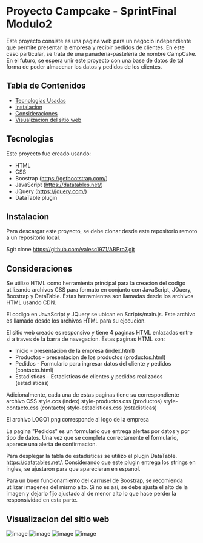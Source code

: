 # Proyecto Campcake - SprintFinal Modulo2

Este proyecto consiste es una pagina web para un negocio independiente que permite presentar la empresa y recibir pedidos de clientes. 
En este caso particular, se trata de una panaderia-pasteleria de nombre CampCake.
En el futuro, se espera unir este proyecto con una base de datos de tal forma de poder almacenar los datos y pedidos de los clientes.

## Tabla de Contenidos

* [Tecnologias Usadas](#Tecnologias)
* [Instalacion](#Instalacion)
* [Consideraciones](#Consideraciones)
* [Visualizacion del sitio web](#Visualizacion)

<a name="Tecnologias"></a>
## Tecnologias

Este proyecto fue creado usando:
* HTML
* CSS
* Boostrap   (https://getbootstrap.com/)
* JavaScript (https://datatables.net/)
* JQuery    (https://jquery.com/)
* DataTable plugin

<a name="Instalacion"></a>
## Instalacion
Para descargar este proyecto, se debe clonar desde este repositorio remoto a un repositorio local.

$git clone https://github.com/valesc1971/ABPro7.git


<a name="Consideraciones"></a>
## Consideraciones

Se utilizo HTML como herramienta principal para la creacion del codigo utilizando archivos CSS para formato en conjunto con JavaScript, JQuery, Boostrap y DataTable. Estas herramientas son llamadas desde los archivos HTML usando CDN.

El codigo en JavaScript y JQuery se ubican en Scripts/main.js. Este archivo es llamado desde los archivos HTML para su ejecucion.

El sitio web creado es responsivo y tiene 4 paginas HTML enlazadas entre si a traves de la barra de navegacion. Estas paginas HTML son:
* Inicio - presentacion de la empresa (index.html)
* Productos - presentacion de los productos (productos.html)
* Pedidos - Formulario para ingresar datos del cliente y pedidos (contacto.html)
* Estadisticas - Estadisticas de clientes y pedidos realizados (estadisticas)

Adicionalmente, cada una de estas paginas tiene su correspondiente archivo CSS
    style.ccs (index)
    style-productos.css (productos)
    style-contacto.css (contacto)
    style-estadisticas.css (estadisticas)

El archivo LOGO1.png corresponde al logo de la empresa

La pagina "Pedidos" es un formulario que entrega alertas por datos y por tipo de datos. Una vez que se completa correctamente el formulario, aparece una alerta de confirmacion.

Para desplegar la tabla de estadisticas se utilizo el plugin DataTable. https://datatables.net/. Considerando que este plugin entrega los strings en ingles, se ajustaron para que aparecieran en espanol.

Para un buen funcionamiento del carrusel de Boostrap, se recomienda utilizar imagenes del mismo alto. Si no es asi, se debe ajusta el alto de la imagen y dejarlo fijo ajustado al de menor alto lo que hace perder la responsividad en esta parte.

<a name="Visualizacion"></a>
## Visualizacion del sitio web
![image](https://user-images.githubusercontent.com/99301347/153718537-06c6ce1f-00cf-45ed-9460-52f8c606e2f3.png)
![image](https://user-images.githubusercontent.com/99301347/153718564-b28cc154-52f0-4cd9-aa8a-ea23b763074d.png)
![image](https://user-images.githubusercontent.com/99301347/153718585-e1aab1fc-2ca2-4c3e-9489-e2dbf1125cdc.png)
![image](https://user-images.githubusercontent.com/99301347/153718607-d85fca0b-2aec-4ea0-b71e-9b675088b7b8.png)



